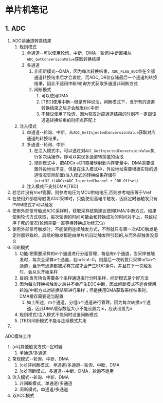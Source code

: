 # 单片机笔记
## 1. ADC
1. ADC读通道转换结果
   1. 规则模式
      1. 单通道--可以使用轮询、中断、DMA，轮询/中断直接从`ADC_GetConversionValue`获取转换结果
      2. 多通道
         1. 非间断模式--DMA，因为每次转换结束，`ADC_FLAG_EOC`会在全部通道转换结束后才会置位，而ADC_DR仅存储最后一个通道的转换结果，因此不适用中断/轮询方式获取多通道非间断方式
         2. 间断模式
            1. 可以使用DMA
            2. [TBD]使用中断--但是有种说法，间断模式下，当所有的通道转换结束之后才会触发`EOC`中断
            3. 不建议使用了轮询，因为获取对应通道结果的时刻不一定跟该通道转换结束的时间点匹配上
   2. 注入模式
      1. 单通道--轮询、中断，从`ADC_GetInjectedConversionValue`获取对应通道的转换结果，
      2. 多通道--轮询、中断
         1. 在注入模式中，可以通过对`ADC_GetInjectedConversionValue`执行多次读操作，即可以实现多通道转换值的读取
         2. 规则模式中，把ADCx->DR直接映射到内存变量中，DMA需要设置外设地址不变，但是在注入模式中，外设地址需要根据实际的通道情况实际配置(注入模式的转换结果存储在`(uint32_t)ADCx+ADC_InjectedChannel + JDR_Offset`)
      3. 注入模式不支持DMA[TBD]
2. 若芯片没有Vref管脚，则参考电压为MCU供电电压,否则参考电压等于Vref
3. 在使用外部信号触发ADC采样时，只能使用高电平触发，因此定时器触发只有PWM模式才可以触发
4. 使用外部信号触发ADC采样时，获取采样结果建议使用DMA/中断方式，如果使用轮询方式获取，每次轮询的时间可能会和转换成功的时间对不上，导致程序卡死的情况(轮询需要一直等待转换成功标志位)
5. 使用外部信号触发时，不能使用连续触发方式，不然就只有第一次ADC触发是定时器导致的，后续的触发都是由单片机自动触发所引起的,从而外部触发没意义
6. 间断模式
   1. 功能:把需要采样的m个通道进行分组管理，每组有n个通道，当采样被触发时，每次会采样n个通道，若m%n!=0，则最后一次转换只采样m%n个通道，当所有通道都被采样完成才会产生EOC事件，并且在下一次触发时，会从头开始采样
   2. 目的:当有场合需要各个采样通道进行分时采样，间断模式是个好方法
   3. 因为每次转换被触发之后并不会产生EOC中断，因此间断模式不适合使用轮询/中断方式对转换结果进行采样；但是使用DMA获取采样结果时，DMA缓存需要适当配置
      1. 如上所述，m个通道，分组n个通道进行管理，因为每次转换n个通道，因此DMA缓存数组大小不能设置为m，应该设置为n
   4. 规则模式/注入模式不能同时设置间断模式
   5. [TBD]间断模式不能与连续模式共用
7. 


ADC模块工作
1. [ok]其他触发方式--定时器
   1. 单通道/多通道
2. 常规模式--轮询、中断、DMA
   1. [ok]非间断模式，单通道/多通道--轮询、中断、DMA
   2. [ok]间断模式，多通道--中断、DMA，轮询不适用
3. 注入模式--轮询、中断、DMA
   1. 非间断模式，单通道/多通道
   2. 间断模式，单通道/多通道
4. 双ADC模式

